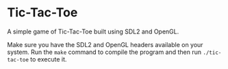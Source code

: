 # Tic-Tac-Toe

A simple game of Tic-Tac-Toe built using SDL2 and OpenGL.

Make sure you have the SDL2 and OpenGL headers available on your system. Run the
`make` command to compile the program and then run `./tic-tac-toe` to execute it.
